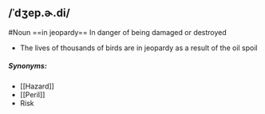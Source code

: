 ## /ˈdʒep.ɚ.di/
#Noun
==in jeopardy==
In danger of being damaged or destroyed

- The lives of thousands of birds are in jeopardy as a result of the oil spoil

##### Synonyms:
- [[Hazard]]
- [[Peril]]
- Risk